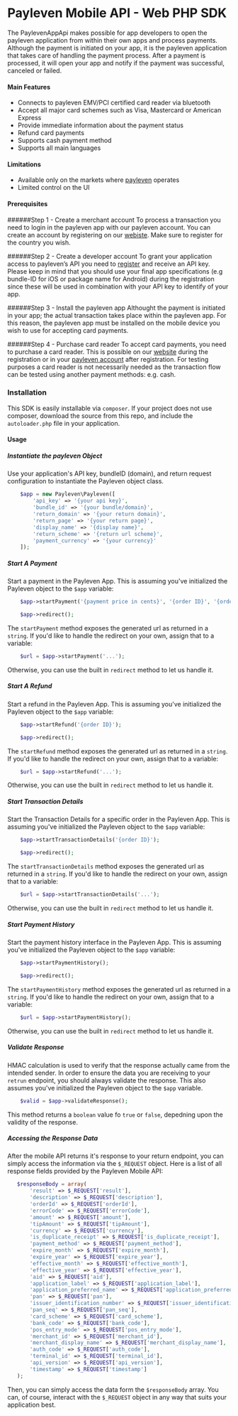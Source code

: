 # Payleven Mobile API - Web PHP SDK

The PaylevenAppApi makes possible for app developers to open the payleven application from within their own apps and process payments. Although the payment is initiated on your app, it is the payleven application that takes care of handling the payment process. After a payment is processed, it will open your app and notify if the payment was successful, canceled or failed. 

#### Main Features
- Connects to payleven EMV/PCI certified card reader via bluetooth
- Accept all major card schemes such as Visa, Mastercard or American Express
- Provide immediate information about the payment status 
- Refund card payments
- Supports cash payment method
- Supports all main languages

#### Limitations
- Available only on the markets where [payleven](https://payleven.com/) operates
- Limited control on the UI 

#### Prerequisites
######Step 1 - Create a merchant account
To process a transaction you need to login in the payleven app with our payleven account. You can create an account by registering on our [webiste](https://payleven.co.uk/registration/?login=). Make sure to register for the country you wish.

######Step 2 - Create a developer account
To grant your application access to payleven’s API you need to [register](https://developer.payleven.com/) and receive an API key. Please keep in mind that you should use your final app specifications (e.g bundle-ID for iOS or package name for Android) during the registration since these will be used in combination with your API key to identify of your app.

######Step 3 - Install the payleven app
Althought the payment is initiated in your app; the actual transaction takes place within the payleven app. For this reason, the payleven app must be installed on the mobile device you wish to use for accepting card payments.

######Step 4 - Purchase card reader
To accept card payments, you need to purchase a card reader. This is possible on our [website](https://payleven.co.uk/registration/?login=) during the registration or in your [payleven account](https://service.payleven.com/uk/ordermain) after registration. 
For testing purposes a card reader is not necessarily needed as the transaction flow can be tested using another payment methods: e.g. cash.

### Installation

This SDK is easily installable via `composer`. If your project does not use composer, download the source from this repo, and include the `autoloader.php` file in your application.

#### Usage

##### Instantiate the payleven Object

Use your application's API key, bundleID (domain), and return request configuration to instantiate the Payleven object class.

```php
    $app = new Payleven\Payleven([
        'api_key' => '{your api key}',
        'bundle_id' => '{your bundle/domain}',
        'return_domain' => '{your return domain}',
        'return_page' => '{your return page}',
        'display_name' => '{display name}',
        'return_scheme' => '{return url scheme}',
        'payment_currency' => '{your currency}'
    ]);
```

##### Start A Payment

Start a payment in the Payleven App. This is assuming you've initialized the Payleven object to the `$app` variable:

```php
    $app->startPayment('{payment price in cents}', '{order ID}', '{order description}');

    $app->redirect();

```

The `startPayment` method exposes the generated url as returned in a `string`. If you'd like to handle the redirect on your own, assign that to a variable:

```php
    $url = $app->startPayment('...');
```

Otherwise, you can use the built in `redirect` method to let us handle it.


##### Start A Refund

Start a refund in the Payleven App. This is assuming you've initialized the Payleven object to the `$app` variable:

```php
    $app->startRefund('{order ID}');

    $app->redirect();

```

The `startRefund` method exposes the generated url as returned in a `string`. If you'd like to handle the redirect on your own, assign that to a variable:

```php
    $url = $app->startRefund('...');
```

Otherwise, you can use the built in `redirect` method to let us handle it.

##### Start Transaction Details

Start the Transaction Details for a specific order in the Payleven App. This is assuming you've initialized the Payleven object to the `$app` variable:

```php
    $app->startTransactionDetails('{order ID}');

    $app->redirect();

```

The `startTransactionDetails` method exposes the generated url as returned in a `string`. If you'd like to handle the redirect on your own, assign that to a variable:

```php
    $url = $app->startTransactionDetails('...');
```

Otherwise, you can use the built in `redirect` method to let us handle it.

##### Start Payment History

Start the payment history interface in the Payleven App. This is assuming you've initialized the Payleven object to the `$app` variable:

```php
    $app->startPaymentHistory();

    $app->redirect();

```

The `startPaymentHistory` method exposes the generated url as returned in a `string`. If you'd like to handle the redirect on your own, assign that to a variable:

```php
    $url = $app->startPaymentHistory();
```

Otherwise, you can use the built in `redirect` method to let us handle it.

##### Validate Response

HMAC calculation is used to verify that the response actually came from the intended sender. In order to ensure the data you are receiving to your `retrun` endpoint, you should always validate the response. This also assumes you've initialized the Payleven object to the `$app` variable.

```php
    $valid = $app->validateResponse();


```

This method returns a `boolean` value fo `true` or `false`, depedning upon the validity of the response.

 ##### Accessing the Response Data

 After the mobile API returns it's response to your return endpoint, you can simply access the information via the `$_REQUEST` object. Here is a list of all response fields provided by the Payleven Mobile API:
 ```php
    $responseBody = array(
        'result' => $_REQUEST['result'],
        'description' => $_REQUEST['description'],
        'orderId' => $_REQUEST['orderId'],
        'errorCode' => $_REQUEST['errorCode'],
        'amount' => $_REQUEST['amount'],
        'tipAmount' => $_REQUEST['tipAmount'],
        'currency' => $_REQUEST['currency'],
        'is_duplicate_receipt' => $_REQUEST['is_duplicate_receipt'],
        'payment_method' => $_REQUEST['payment_method'],
        'expire_month' => $_REQUEST['expire_month'],
        'expire_year' => $_REQUEST['expire_year'],
        'effective_month' => $_REQUEST['effective_month'],
        'effective_year' => $_REQUEST['effective_year'],
        'aid' => $_REQUEST['aid'],
        'application_label'	=> $_REQUEST['application_label'],
        'application_preferred_name' => $_REQUEST['application_preferred_name'],
        'pan' => $_REQUEST['pan'],
        'issuer_identification_number' => $_REQUEST['issuer_identification_number'],
        'pan_seq' => $_REQUEST['pan_seq'],
        'card_scheme' => $_REQUEST['card_scheme'],
        'bank_code'	=> $_REQUEST['bank_code'],
        'pos_entry_mode' => $_REQUEST['pos_entry_mode'],
        'merchant_id' => $_REQUEST['merchant_id'],
        'merchant_display_name' => $_REQUEST['merchant_display_name'],
        'auth_code' => $_REQUEST['auth_code'],
        'terminal_id' => $_REQUEST['terminal_id'],
        'api_version' => $_REQUEST['api_version'],
        'timestamp' => $_REQUEST['timestamp']
    );

 ```

 Then, you can simply access the data form the `$responseBody` array. You can, of course, interact with the `$_REQUEST` object in any way that suits your application best.
